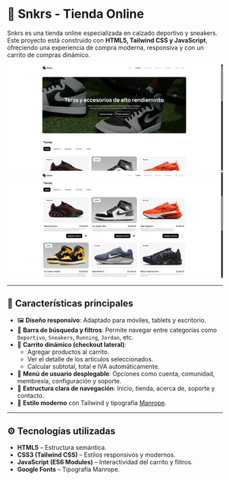 # 🏪 Snkrs - Tienda Online  

Snkrs es una tienda online especializada en calzado deportivo y sneakers.  
Este proyecto está construido con **HTML5, Tailwind CSS y JavaScript**, ofreciendo una experiencia de compra moderna, responsiva y con un carrito de compras dinámico.  

![imagen de la tienda](/public/dist/img/Snkrs.png)
![imagen de la tienda](/public/dist/img/tienda.png)

---

## 🚀 Características principales  

- 🖼️ **Diseño responsivo**: Adaptado para móviles, tablets y escritorio.  
- 🔎 **Barra de búsqueda y filtros**: Permite navegar entre categorías como `Deportivo`, `Sneakers`, `Running`, `Jordan`, etc.  
- 🛒 **Carrito dinámico (checkout lateral)**:  
  - Agregar productos al carrito.  
  - Ver el detalle de los artículos seleccionados.  
  - Calcular subtotal, total e IVA automáticamente.  
- 👤 **Menú de usuario desplegable**: Opciones como cuenta, comunidad, membresía, configuración y soporte.  
- 📑 **Estructura clara de navegación**: Inicio, tienda, acerca de, soporte y contacto.  
- 🎨 **Estilo moderno** con Tailwind y tipografía [Manrope](https://fonts.google.com/specimen/Manrope).  

---

## ⚙️ Tecnologías utilizadas

- **HTML5** – Estructura semántica.
- **CSS3 (Tailwind CSS)** – Estilos responsivos y modernos.
- **JavaScript (ES6 Modules)** – Interactividad del carrito y filtros.
- **Google Fonts** – Tipografía Manrope.
